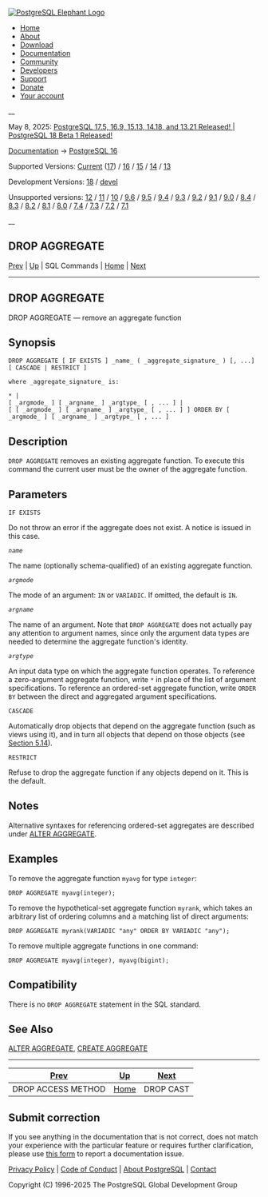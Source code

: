 [ ![PostgreSQL Elephant Logo](/media/img/about/press/elephant.png) ](/)

  * [Home](/ "Home")
  * [About](/about/ "About")
  * [Download](/download/ "Download")
  * [Documentation](/docs/ "Documentation")
  * [Community](/community/ "Community")
  * [Developers](/developer/ "Developers")
  * [Support](/support/ "Support")
  * [Donate](/about/donate/ "Donate")
  * [Your account](/account/ "Your account")

__

May 8, 2025: [ PostgreSQL 17.5, 16.9, 15.13, 14.18, and 13.21 Released! ](/about/news/postgresql-175-169-1513-1418-and-1321-released-3072/) | [ PostgreSQL 18 Beta 1 Released! ](/about/news/postgresql-18-beta-1-released-3070/)

[Documentation](/docs/ "Documentation") -> [PostgreSQL
16](/docs/16/index.html)

Supported Versions: [Current](/docs/current/sql-dropaggregate.html "PostgreSQL
17 - DROP AGGREGATE") ([17](/docs/17/sql-dropaggregate.html "PostgreSQL 17 -
DROP AGGREGATE")) / [16](/docs/16/sql-dropaggregate.html "PostgreSQL 16 - DROP
AGGREGATE") / [15](/docs/15/sql-dropaggregate.html "PostgreSQL 15 - DROP
AGGREGATE") / [14](/docs/14/sql-dropaggregate.html "PostgreSQL 14 - DROP
AGGREGATE") / [13](/docs/13/sql-dropaggregate.html "PostgreSQL 13 - DROP
AGGREGATE")

Development Versions: [18](/docs/18/sql-dropaggregate.html "PostgreSQL 18 -
DROP AGGREGATE") / [devel](/docs/devel/sql-dropaggregate.html "PostgreSQL
devel - DROP AGGREGATE")

Unsupported versions: [12](/docs/12/sql-dropaggregate.html "PostgreSQL 12 -
DROP AGGREGATE") / [11](/docs/11/sql-dropaggregate.html "PostgreSQL 11 - DROP
AGGREGATE") / [10](/docs/10/sql-dropaggregate.html "PostgreSQL 10 - DROP
AGGREGATE") / [9.6](/docs/9.6/sql-dropaggregate.html "PostgreSQL 9.6 - DROP
AGGREGATE") / [9.5](/docs/9.5/sql-dropaggregate.html "PostgreSQL 9.5 - DROP
AGGREGATE") / [9.4](/docs/9.4/sql-dropaggregate.html "PostgreSQL 9.4 - DROP
AGGREGATE") / [9.3](/docs/9.3/sql-dropaggregate.html "PostgreSQL 9.3 - DROP
AGGREGATE") / [9.2](/docs/9.2/sql-dropaggregate.html "PostgreSQL 9.2 - DROP
AGGREGATE") / [9.1](/docs/9.1/sql-dropaggregate.html "PostgreSQL 9.1 - DROP
AGGREGATE") / [9.0](/docs/9.0/sql-dropaggregate.html "PostgreSQL 9.0 - DROP
AGGREGATE") / [8.4](/docs/8.4/sql-dropaggregate.html "PostgreSQL 8.4 - DROP
AGGREGATE") / [8.3](/docs/8.3/sql-dropaggregate.html "PostgreSQL 8.3 - DROP
AGGREGATE") / [8.2](/docs/8.2/sql-dropaggregate.html "PostgreSQL 8.2 - DROP
AGGREGATE") / [8.1](/docs/8.1/sql-dropaggregate.html "PostgreSQL 8.1 - DROP
AGGREGATE") / [8.0](/docs/8.0/sql-dropaggregate.html "PostgreSQL 8.0 - DROP
AGGREGATE") / [7.4](/docs/7.4/sql-dropaggregate.html "PostgreSQL 7.4 - DROP
AGGREGATE") / [7.3](/docs/7.3/sql-dropaggregate.html "PostgreSQL 7.3 - DROP
AGGREGATE") / [7.2](/docs/7.2/sql-dropaggregate.html "PostgreSQL 7.2 - DROP
AGGREGATE") / [7.1](/docs/7.1/sql-dropaggregate.html "PostgreSQL 7.1 - DROP
AGGREGATE")

__

DROP AGGREGATE  
---  
[Prev](sql-drop-access-method.html "DROP ACCESS METHOD")  | [Up](sql-commands.html "SQL Commands") | SQL Commands | [Home](index.html "PostgreSQL 16.9 Documentation") |  [Next](sql-dropcast.html "DROP CAST")  
  
* * *

## DROP AGGREGATE

DROP AGGREGATE — remove an aggregate function

## Synopsis

    
    
    DROP AGGREGATE [ IF EXISTS ] _name_ ( _aggregate_signature_ ) [, ...] [ CASCADE | RESTRICT ]
    
    where _aggregate_signature_ is:
    
    * |
    [ _argmode_ ] [ _argname_ ] _argtype_ [ , ... ] |
    [ [ _argmode_ ] [ _argname_ ] _argtype_ [ , ... ] ] ORDER BY [ _argmode_ ] [ _argname_ ] _argtype_ [ , ... ]
    

## Description

`DROP AGGREGATE` removes an existing aggregate function. To execute this
command the current user must be the owner of the aggregate function.

## Parameters

`IF EXISTS`

    

Do not throw an error if the aggregate does not exist. A notice is issued in
this case.

_`name`_

    

The name (optionally schema-qualified) of an existing aggregate function.

_`argmode`_

    

The mode of an argument: `IN` or `VARIADIC`. If omitted, the default is `IN`.

_`argname`_

    

The name of an argument. Note that `DROP AGGREGATE` does not actually pay any
attention to argument names, since only the argument data types are needed to
determine the aggregate function's identity.

_`argtype`_

    

An input data type on which the aggregate function operates. To reference a
zero-argument aggregate function, write `*` in place of the list of argument
specifications. To reference an ordered-set aggregate function, write `ORDER
BY` between the direct and aggregated argument specifications.

`CASCADE`

    

Automatically drop objects that depend on the aggregate function (such as
views using it), and in turn all objects that depend on those objects (see
[Section 5.14](ddl-depend.html "5.14. Dependency Tracking")).

`RESTRICT`

    

Refuse to drop the aggregate function if any objects depend on it. This is the
default.

## Notes

Alternative syntaxes for referencing ordered-set aggregates are described
under [ALTER AGGREGATE](sql-alteraggregate.html "ALTER AGGREGATE").

## Examples

To remove the aggregate function `myavg` for type `integer`:

    
    
    DROP AGGREGATE myavg(integer);
    

To remove the hypothetical-set aggregate function `myrank`, which takes an
arbitrary list of ordering columns and a matching list of direct arguments:

    
    
    DROP AGGREGATE myrank(VARIADIC "any" ORDER BY VARIADIC "any");
    

To remove multiple aggregate functions in one command:

    
    
    DROP AGGREGATE myavg(integer), myavg(bigint);
    

## Compatibility

There is no `DROP AGGREGATE` statement in the SQL standard.

## See Also

[ALTER AGGREGATE](sql-alteraggregate.html "ALTER AGGREGATE"), [CREATE
AGGREGATE](sql-createaggregate.html "CREATE AGGREGATE")

* * *

[Prev](sql-drop-access-method.html "DROP ACCESS METHOD")  | [Up](sql-commands.html "SQL Commands") |  [Next](sql-dropcast.html "DROP CAST")  
---|---|---  
DROP ACCESS METHOD  | [Home](index.html "PostgreSQL 16.9 Documentation") |  DROP CAST  
  
## Submit correction

If you see anything in the documentation that is not correct, does not match
your experience with the particular feature or requires further clarification,
please use [this form](/account/comments/new/16/sql-dropaggregate.html/) to
report a documentation issue.

[Privacy Policy](/about/privacypolicy) | [Code of Conduct](/about/policies/coc/) | [About PostgreSQL](/about/) | [Contact](/about/contact/)  

Copyright (C) 1996-2025 The PostgreSQL Global Development Group

